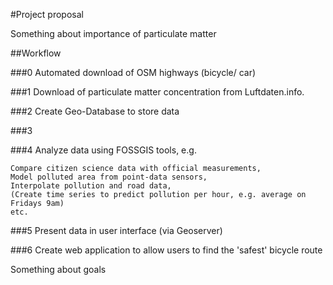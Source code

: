 #Project proposal

Something about importance of particulate matter



##Workflow

###0 Automated download of OSM highways (bicycle/ car) 

###1 Download of particulate matter concentration from Luftdaten.info. 

###2 Create Geo-Database to store data

###3  

###4 Analyze data using FOSSGIS tools, e.g.
    
    Compare citizen science data with official measurements,
    Model polluted area from point-data sensors,
    Interpolate pollution and road data,
    (Create time series to predict pollution per hour, e.g. average on Fridays 9am)  
    etc.
 
###5 Present data in user interface (via Geoserver)

###6 Create web application to allow users to find the 'safest' bicycle route



Something about goals
